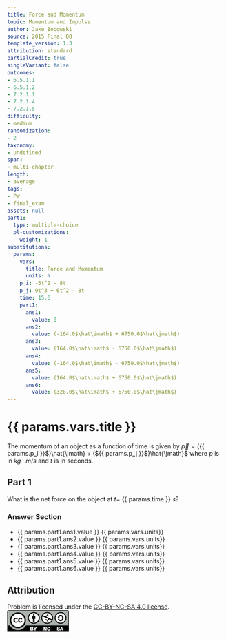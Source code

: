 ```yaml
---
title: Force and Momentum
topic: Momentum and Impulse
author: Jake Bobowski
source: 2015 Final Q8
template_version: 1.3
attribution: standard
partialCredit: true
singleVariant: false
outcomes:
- 6.5.1.1
- 6.5.1.2
- 7.2.1.1
- 7.2.1.4
- 7.2.1.5
difficulty:
- medium
randomization:
- 2
taxonomy:
- undefined
span:
- multi-chapter
length:
- average
tags:
- PW
- final_exam
assets: null
part1:
  type: multiple-choice
  pl-customizations:
    weight: 1
substitutions:
  params:
    vars:
      title: Force and Momentum
      units: N
    p_i: -5t^2 - 8t
    p_j: 9t^3 + 6t^2 - 8t
    time: 15.6
    part1:
      ans1:
        value: 0
      ans2:
        value: (-164.0$\hat\imath$ + 6750.0$\hat\jmath$)
      ans3:
        value: (164.0$\hat\imath$ - 6750.0$\hat\jmath$)
      ans4:
        value: (-164.0$\hat\imath$ - 6750.0$\hat\jmath$)
      ans5:
        value: (164.0$\hat\imath$ + 6750.0$\hat\jmath$)
      ans6:
        value: (328.0$\hat\imath$ + 6750.0$\hat\jmath$)
---
```

# {{ params.vars.title }}
The momentum of an object as a function of time is given by $\vec{p} = (${{ params.p_i }}$)\hat{\imath} + (${{ params.p_j }}$)\hat{\jmath}$ where $p$ is in $kg\cdot m/s$ and $t$ is in seconds.

## Part 1

What is the net force on the object at $t=$ {{ params.time }} $s$?

### Answer Section

- {{ params.part1.ans1.value }} {{ params.vars.units}}
- {{ params.part1.ans2.value }} {{ params.vars.units}}
- {{ params.part1.ans3.value }} {{ params.vars.units}}
- {{ params.part1.ans4.value }} {{ params.vars.units}}
- {{ params.part1.ans5.value }} {{ params.vars.units}}
- {{ params.part1.ans6.value }} {{ params.vars.units}}

## Attribution

Problem is licensed under the [CC-BY-NC-SA 4.0 license](https://creativecommons.org/licenses/by-nc-sa/4.0/).<br> ![The Creative Commons 4.0 license requiring attribution-BY, non-commercial-NC, and share-alike-SA license.](https://raw.githubusercontent.com/firasm/bits/master/by-nc-sa.png)